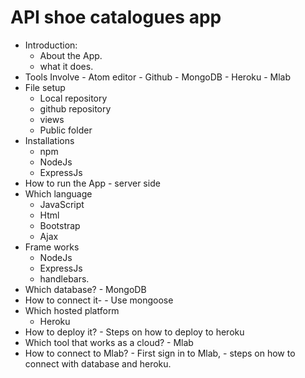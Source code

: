 # API shoe catalogues app

- Introduction:
  - About the App.
  - what it does.
- Tools Involve
        - Atom editor
        - Github
        - MongoDB
        - Heroku
        - Mlab
- File setup
   - Local repository
   - github repository
   - views
   - Public folder
- Installations
    - npm
    - NodeJs
    - ExpressJs
- How to run the App
         - server side
- Which language
     - JavaScript
     - Html
     - Bootstrap
     - Ajax
- Frame works
    - NodeJs
    - ExpressJs
    - handlebars.
- Which database?
      - MongoDB
- How to connect it-
        - Use mongoose
- Which hosted platform
    - Heroku
- How to deploy it?
         - Steps on how to deploy to heroku
- Which tool that works as a cloud?
       - Mlab
- How to connect to Mlab?
      - First sign in to Mlab,
      - steps on how to connect with database and heroku.
